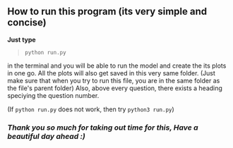 ## How to run this program (its very simple and concise)<br>
**Just type**
>`python run.py`

in the terminal and you will be able to run the model and create the its plots in one go. All the plots will also get saved in this very same folder. (Just make sure that when you try to run this file, you are in the same folder as the file's parent folder) Also, above every question, there exists a heading speciying the question number. 

(If `python run.py` does not work, then try `python3 run.py`)

### *Thank you so much for taking out time for this, Have a beautiful day ahead :)*